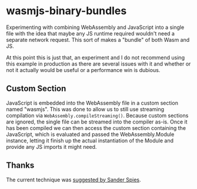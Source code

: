 # wasmjs-binary-bundles

Experimenting with combining WebAssembly and JavaScript into a single file with the idea that maybe any JS runtime required wouldn't need a separate network request. This sort of makes a "bundle" of both Wasm and JS.

At this point this is just that, an experiment and I do not recommend using this example in production as there are several issues with it and whether or not it actually would be useful or a performance win is dubious.

## Custom Section

JavaScript is embedded into the WebAssembly file in a custom section named "wasmjs". This was done to allow us to still use streaming compilation via `WebAssembly.compileStreaming()`. Because custom sections are ignored, the single file can be streamed into the compiler as-is. Once it has been compiled we can then access the custom section containing the JavaScript, which is evaluated and passed the WebAssembly.Module instance, letting it finish up the actual instantiation of the Module and provide any JS imports it might need.

## Thanks

The current technique was [suggested by Sander Spies](https://twitter.com/Sander_Spies/status/1019872826696794113).
